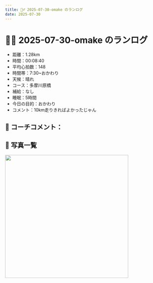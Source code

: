```yaml
---
title: 🏃‍♂️ 2025-07-30-omake のランログ
date: 2025-07-30
---
```


# 🏃‍♂️ 2025-07-30-omake のランログ

- 距離：1.28km
- 時間：00:08:40
- 平均心拍数：148
- 時間帯：7:30~おかわり
- 天候：晴れ
- コース：多摩川原橋
- 補給：なし
- 睡眠：5時間
- 今日の目的：おかわり
- コメント：10km走りきればよかったじゃん

## 📝 コーチコメント：

## 📸 写真一覧
<img src="{{ \'/images/2025-07-30-02/IMG_4903.PNG\' | relative_url }}" width="400" />
